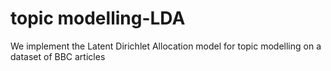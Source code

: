 # topic modelling-LDA
We implement the Latent Dirichlet Allocation model for topic modelling on a dataset of BBC articles
